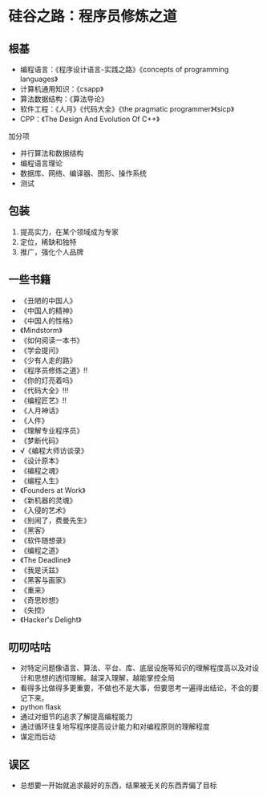 # 硅谷之路：程序员修炼之道

## 根基

+ 编程语言：《程序设计语言-实践之路》《concepts of programming languages》
+ 计算机通用知识：《csapp》
+ 算法数据结构：《算法导论》
+ 软件工程：《人月》《代码大全》《the pragmatic programmer》《sicp》
+ CPP：《The Design And Evolution Of C++》

加分项

+ 并行算法和数据结构
+ 编程语言理论
+ 数据库、网络、编译器、图形、操作系统
+ 测试

## 包装

1. 提高实力，在某个领域成为专家
2. 定位，稀缺和独特
3. 推广，强化个人品牌

## 一些书籍

+ 《丑陋的中国人》
+ 《中国人的精神》
+ 《中国人的性格》
+ 《Mindstorm》
+ 《如何阅读一本书》
+ 《学会提问》
+ 《少有人走的路》
+ 《程序员修炼之道》!!
+ 《你的灯亮着吗》
+ 《代码大全》!!!
+ 《编程匠艺》!!
+ 《人月神话》
+ 《人件》
+ 《理解专业程序员》
+ 《梦断代码》
+ √《编程大师访谈录》
+ 《设计原本》
+ 《编程之魂》
+ 《编程人生》
+ 《Founders at Work》
+ 《新机器的灵魂》
+ 《入侵的艺术》
+ 《别闹了，费曼先生》
+ 《黑客》
+ 《软件随想录》
+ 《编程之道》
+ 《The Deadline》
+ 《我是沃兹》
+ 《黑客与画家》
+ 《重来》
+ 《奇思妙想》
+ 《失控》
+ 《Hacker's Delight》


## 叨叨咕咕

+ 对特定问题像语言、算法、平台、库、底层设施等知识的理解程度高以及对设计和思想的透彻理解。越深入理解，越能掌控全局
+ 看得多比做得多更重要，不做也不是大事，但要思考一遍得出结论，不会的要记下来。
+ python flask
+ 通过对细节的追求了解提高编程能力
+ 通过循环往复地写程序提高设计能力和对编程原则的理解程度
+ 谋定而后动

## 误区

+ 总想要一开始就追求最好的东西，结果被无关的东西弄偏了目标
